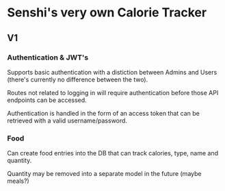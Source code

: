 # Senshi's very own Calorie Tracker

## V1

### Authentication & JWT's

Supports basic authentication with a distiction between Admins and Users (there's currently no difference between the two).

Routes not related to logging in will require authentication before those API endpoints can be accessed.

Authentication is handled in the form of an access token that can be retrieved with a valid username/password.

### Food

Can create food entries into the DB that can track calories, type, name and quantity.

Quantity may be removed into a separate model in the future (maybe meals?)
